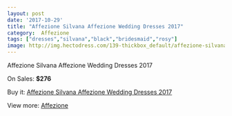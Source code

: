 ```yaml
---
layout: post
date: '2017-10-29'
title: "Affezione Silvana Affezione Wedding Dresses 2017"
category:  Affezione
tags: ["dresses","silvana","black","bridesmaid","rosy"]
image: http://img.hectodress.com/139-thickbox_default/affezione-silvana-affezione-wedding-dresses-2013.jpg
---
```

Affezione Silvana Affezione Wedding Dresses 2017

On Sales: **$276**
<a href="https://www.hectodress.com/-affezione/54-affezione-silvana-affezione-wedding-dresses-2013.html"><amp-img layout="responsive" width="600" height="600" src="//img.hectodress.com/139-thickbox_default/affezione-silvana-affezione-wedding-dresses-2013.jpg" alt="Affezione Silvana Affezione Wedding Dresses 2017 0" /></a>
<a href="https://www.hectodress.com/-affezione/54-affezione-silvana-affezione-wedding-dresses-2013.html"><amp-img layout="responsive" width="600" height="600" src="//img.hectodress.com/140-thickbox_default/affezione-silvana-affezione-wedding-dresses-2013.jpg" alt="Affezione Silvana Affezione Wedding Dresses 2017 1" /></a>

Buy it: [Affezione Silvana Affezione Wedding Dresses 2017](https://www.hectodress.com/-affezione/54-affezione-silvana-affezione-wedding-dresses-2013.html "Affezione Silvana Affezione Wedding Dresses 2017")

View more: [ Affezione](https://www.hectodress.com/4--affezione " Affezione")